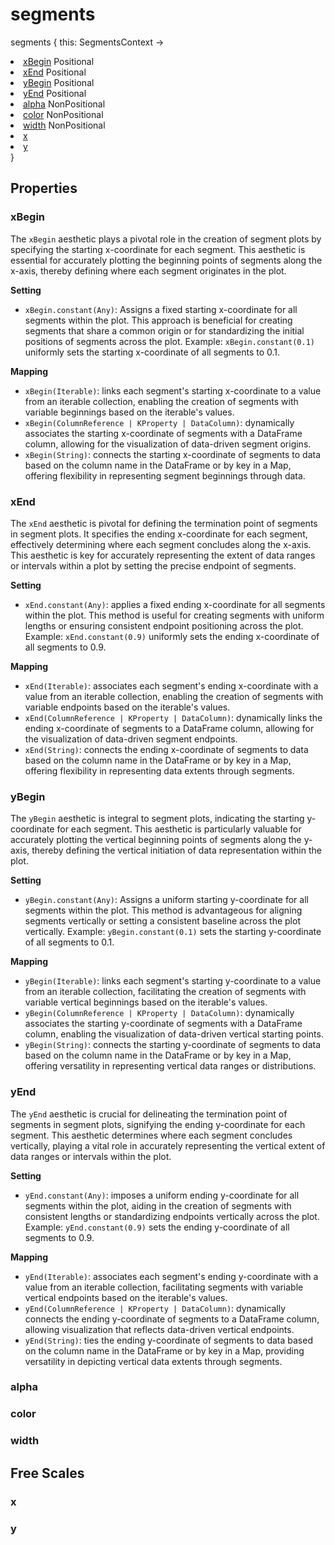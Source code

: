 # segments

<tldr>
<p><format style="bold" color="GoldenRod">segments</format> <format style="italic">{ this: SegmentsContext -></format></p>
<list type="none">
<li>
<a href="#xbegin"><format style="bold" color="CadetBlue">xBegin</format></a> <format style="superscript">Positional</format>
<include from="properties.topic" element-id="signature-of-positional"/>
</li>
<li>
<a href="#xend"><format style="bold" color="CadetBlue">xEnd</format></a> <format style="superscript">Positional</format>
<include from="properties.topic" element-id="signature-of-positional"/>
</li>
<li>
<a href="#ybegin"><format style="bold" color="CadetBlue">yBegin</format></a> <format style="superscript">Positional</format>
<include from="properties.topic" element-id="signature-of-positional"/>
</li>
<li>
<a href="#yend"><format style="bold" color="CadetBlue">yEnd</format></a> <format style="superscript">Positional</format>
<include from="properties.topic" element-id="signature-of-positional"/>
</li>

<li>
<a href="#alpha"><format style="bold" color="DarkGray">alpha</format></a> <format style="superscript">NonPositional</format>
<include from="properties.topic" element-id="signature-of-nonpos-alpha"/>
</li>
<li>
<a href="#color"><format style="bold" color="DarkGray">color</format></a> <format style="superscript">NonPositional</format>
<include from="properties.topic" element-id="signature-of-nonpos-color"/>
</li>
<li>
<a href="#width"><format style="bold" color="DarkGray">width</format></a> <format style="superscript">NonPositional</format>
<include from="properties.topic" element-id="signature-of-nonpos-double"/>
</li>

<li>
<a href="#x"><format style="bold" color="DarkGray">x</format></a>
<include from="properties.topic" element-id="signature-of-axis"/>
</li>
<li>
<a href="#y"><format style="bold" color="DarkGray">y</format></a>
<include from="properties.topic" element-id="signature-of-axis"/>
</li>
</list>
<format style="italic">}</format>
</tldr>

## Properties

### xBegin

<include from="properties.topic" element-id="req-position-aes-desc"/>

The `xBegin` aesthetic plays a pivotal role in the creation of segment plots by specifying the starting x-coordinate for
each segment.
This aesthetic is essential for accurately plotting the beginning points of segments along the x-axis,
thereby defining where each segment originates in the plot.

**Setting**

* `xBegin.constant(Any)`: Assigns a fixed starting x-coordinate for all segments within the plot.
  This approach is beneficial for creating segments that share a common origin
  or for standardizing the initial positions of segments across the plot.
  Example: `xBegin.constant(0.1)` uniformly sets the starting x-coordinate of all segments to 0.1.

**Mapping**

* `xBegin(Iterable)`: links each segment's starting x-coordinate to a value from an iterable collection, enabling the
  creation of segments with variable beginnings based on the iterable's values.
* `xBegin(ColumnReference | KProperty | DataColumn)`: dynamically associates the starting x-coordinate of segments with
  a DataFrame column, allowing for the visualization of data-driven segment origins.
* `xBegin(String)`: connects the starting x-coordinate of segments to data based on the column name in the DataFrame or
  by key in a Map, offering flexibility in representing segment beginnings through data.

### xEnd

<include from="properties.topic" element-id="req-position-aes-desc"/>

The `xEnd` aesthetic is pivotal for defining the termination point of segments in segment plots.
It specifies the ending x-coordinate for each segment,
effectively determining where each segment concludes along the x-axis.
This aesthetic is key for accurately representing the extent of data ranges or intervals within a plot
by setting the precise endpoint of segments.

**Setting**

* `xEnd.constant(Any)`: applies a fixed ending x-coordinate for all segments within the plot.
  This method is useful for creating segments with uniform lengths
  or ensuring consistent endpoint positioning across the plot.
  Example: `xEnd.constant(0.9)` uniformly sets the ending x-coordinate of all segments to 0.9.

**Mapping**

* `xEnd(Iterable)`: associates each segment's ending x-coordinate with a value from an iterable collection, enabling the
  creation of segments with variable endpoints based on the iterable's values.
* `xEnd(ColumnReference | KProperty | DataColumn)`: dynamically links the ending x-coordinate of segments to a DataFrame
  column, allowing for the visualization of data-driven segment endpoints.
* `xEnd(String)`: connects the ending x-coordinate of segments to data based on the column name in the DataFrame or by
  key in a Map, offering flexibility in representing data extents through segments.

### yBegin

<include from="properties.topic" element-id="req-position-aes-desc"/>

The `yBegin` aesthetic is integral to segment plots, indicating the starting y-coordinate for each segment.
This aesthetic is particularly valuable
for accurately plotting the vertical beginning points of segments along the y-axis,
thereby defining the vertical initiation of data representation within the plot.

**Setting**

* `yBegin.constant(Any)`: Assigns a uniform starting y-coordinate for all segments within the plot.
  This method is advantageous for aligning segments vertically
  or setting a consistent baseline across the plot vertically.
  Example: `yBegin.constant(0.1)` sets the starting y-coordinate of all segments to 0.1.

**Mapping**

* `yBegin(Iterable)`: links each segment's starting y-coordinate to a value from an iterable collection, facilitating
  the creation of segments with variable vertical beginnings based on the iterable's values.
* `yBegin(ColumnReference | KProperty | DataColumn)`: dynamically associates the starting y-coordinate of segments with
  a DataFrame column, enabling the visualization of data-driven vertical starting points.
* `yBegin(String)`: connects the starting y-coordinate of segments to data based on the column name in the DataFrame or
  by key in a Map, offering versatility in representing vertical data ranges or distributions.

### yEnd

<include from="properties.topic" element-id="req-position-aes-desc"/>

The `yEnd` aesthetic is crucial for delineating the termination point of segments in segment plots,
signifying the ending y-coordinate for each segment.
This aesthetic determines where each segment concludes vertically,
playing a vital role in accurately representing the vertical extent of data ranges or intervals within the plot.

**Setting**

* `yEnd.constant(Any)`: imposes a uniform ending y-coordinate for all segments within the plot, aiding in the creation
  of segments with consistent lengths or standardizing endpoints vertically across the plot.
  Example: `yEnd.constant(0.9)` sets the ending y-coordinate of all segments to 0.9.

**Mapping**

* `yEnd(Iterable)`: associates each segment's ending y-coordinate with a value from an iterable collection, facilitating
  segments with variable vertical endpoints based on the iterable's values.
* `yEnd(ColumnReference | KProperty | DataColumn)`: dynamically connects the ending y-coordinate of segments to a
  DataFrame column, allowing visualization that reflects data-driven vertical endpoints.
* `yEnd(String)`: ties the ending y-coordinate of segments to data based on the column name in the DataFrame or by key
  in a Map, providing versatility in depicting vertical data extents through segments.

### alpha

<include from="properties.topic" element-id="alpha-property"/>

### color

<include from="properties.topic" element-id="color-property"/>

### width

<include from="properties.topic" element-id="widthAsSize-property"/>

## Free Scales

### x

<include from="properties.topic" element-id="xFree-property"/>

### y

<include from="properties.topic" element-id="yFree-property"/>
